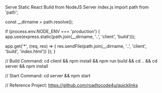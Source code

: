 
Serve Static React Build from NodeJS Server
index.js
import path from 'path';

const __dirname = path.resolve();

if (process.env.NODE_ENV === 'production') {
  app.use(express.static(path.join(__dirname, '..', 'client', 'build')));

  app.get('*', (req, res) => {
    res.sendFile(path.join(__dirname, '..', 'client', 'build', 'index.html'))
  });
}

// Build Command: cd client && npm install && npm run build && cd .. && cd server && npm install

// Start Command: cd server && npm start

// Reference Project: https://github.com/roadtocode4u/quicklinks

